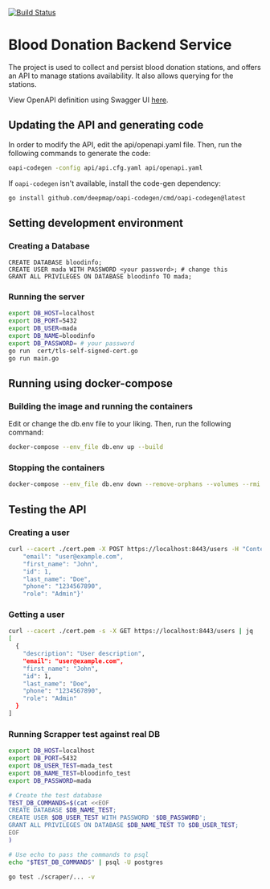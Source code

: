 [![Build Status](https://github.com/il-blood-donation-info/blood-donation-backend/actions/workflows/on_push.yml/badge.svg)](https://github.com/il-blood-donation-info/blood-donation-backend/actions/workflows/on_push.yml)

# Blood Donation Backend Service
The project is used to collect and persist blood donation stations, and offers an API to manage stations availability.
It also allows querying for the stations.

View OpenAPI definition using Swagger UI [here](https://generator.swagger.io/?url=https://raw.githubusercontent.com/il-blood-donation-info/blood-donation-backend/main/pkg/api/openapi.yaml#/).

## Updating the API and generating code
In order to modify the API, edit the api/openapi.yaml file. Then, run the following commands to generate the code:
```bash
oapi-codegen -config api/api.cfg.yaml api/openapi.yaml
```

If `oapi-codegen` isn't available, install the code-gen dependency:
```bash
go install github.com/deepmap/oapi-codegen/cmd/oapi-codegen@latest
```

## Setting development environment

### Creating a Database
```postgresql
CREATE DATABASE bloodinfo;
CREATE USER mada WITH PASSWORD <your password>; # change this
GRANT ALL PRIVILEGES ON DATABASE bloodinfo TO mada;
```

### Running the server
```bash
export DB_HOST=localhost
export DB_PORT=5432
export DB_USER=mada
export DB_NAME=bloodinfo
export DB_PASSWORD= # your password
go run  cert/tls-self-signed-cert.go
go run main.go
```

## Running using docker-compose

### Building the image and running the containers
Edit or change the db.env file to your liking. Then, run the following command:

```bash
docker-compose --env_file db.env up --build
```
### Stopping the containers
```bash
docker-compose --env_file db.env down --remove-orphans --volumes --rmi local
```

## Testing the API

### Creating a user
```bash
curl --cacert ./cert.pem -X POST https://localhost:8443/users -H "Content-Type: application/json" -d '{"description": "User description",
    "email": "user@example.com",
    "first_name": "John",
    "id": 1,
    "last_name": "Doe",
    "phone": "1234567890",
    "role": "Admin"}'
```

### Getting a user
```bash
curl --cacert ./cert.pem -s -X GET https://localhost:8443/users | jq
[
  {
    "description": "User description",
    "email": "user@example.com",
    "first_name": "John",
    "id": 1,
    "last_name": "Doe",
    "phone": "1234567890",
    "role": "Admin"
  }
]
```

### Running Scrapper test against real DB
```bash
export DB_HOST=localhost
export DB_PORT=5432
export DB_USER_TEST=mada_test
export DB_NAME_TEST=bloodinfo_test
export DB_PASSWORD=mada

# Create the test database
TEST_DB_COMMANDS=$(cat <<EOF
CREATE DATABASE $DB_NAME_TEST;
CREATE USER $DB_USER_TEST WITH PASSWORD '$DB_PASSWORD';
GRANT ALL PRIVILEGES ON DATABASE $DB_NAME_TEST TO $DB_USER_TEST;
EOF
)

# Use echo to pass the commands to psql
echo "$TEST_DB_COMMANDS" | psql -U postgres

go test ./scraper/... -v
```

